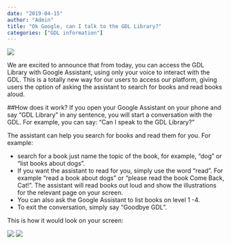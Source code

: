 ```yaml
---
date: "2019-04-15"
author: "Admin"
title: "Ok Google, can I talk to the GDL Library?"
categories: ["GDL information"]
---
```


![](https://blog.digitallibrary.io/wp-content/uploads/2019/04/1527755563google-assistant.png)

We are excited to announce that from today, you can access the GDL Library with Google Assistant, using only your voice to interact with the GDL. This is a totally new way for our users to access our platform, giving users the option of asking the assistant to search for books and read books aloud.

##How does it work?
If you open your Google Assistant on your phone and say “GDL Library” in any sentence, you will start a conversation with the GDL. For example, you can say: “Can I speak to the GDL Library?”

The assistant can help you search for books and read them for you. For example:

- search for a book just name the topic of the book, for example, “dog” or “list books about dogs”.
- If you want the assistant to read for you, simply use the word “read”. For example “read a book about dogs” or “please read the book Come Back, Cat!”. The assistant will read books out loud and show the illustrations for the relevant page on your screen.
- You can also ask the Google Assistant to list books on level 1 -4.
- To exit the conversation, simply say “Goodbye GDL”.

This is how it would look on your screen:

![](https://blog.digitallibrary.io/wp-content/uploads/2019/04/Skjermbilde-2019-04-10-kl.-09.00.42.png)
![](https://blog.digitallibrary.io/wp-content/uploads/2019/04/Screenshot_20190410-083718-1.jpg)
